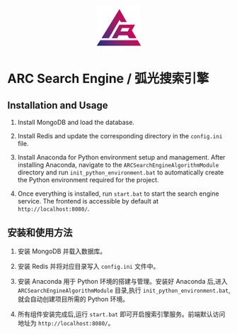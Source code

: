 <div align="center">
  <img src="logo.png" alt="ARC Search Engine Logo" width="100"/>
</div>

# ARC Search Engine / 弧光搜索引擎

## Installation and Usage

1. Install MongoDB and load the database.

2. Install Redis and update the corresponding directory in the `config.ini` file.

3. Install Anaconda for Python environment setup and management. After installing Anaconda, navigate to the `ARCSearchEngineAlgorithmModule` directory and run `init_python_environment.bat` to automatically create the Python environment required for the project.

4. Once everything is installed, run `start.bat` to start the search engine service. The frontend is accessible by default at `http://localhost:8080/`.

## 安装和使用方法

1. 安装 MongoDB 并载入数据库。

2. 安装 Redis 并将对应目录写入 `config.ini` 文件中。

3. 安装 Anaconda 用于 Python 环境的搭建与管理。安装好 Anaconda 后,进入 `ARCSearchEngineAlgorithmModule` 目录,执行 `init_python_environment.bat`,就会自动创建项目所需的 Python 环境。

4. 所有组件安装完成后,运行 `start.bat` 即可开启搜索引擎服务。前端默认访问地址为 `http://localhost:8080/`。